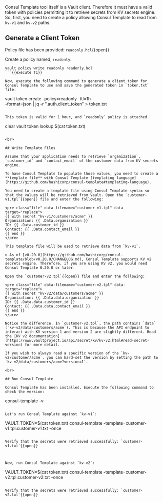 Consul Template tool itself is a Vault client. Therefore it must have a valid token with policies permitting it to retrieve secrets from KV secrets engine. So, first, you need to create a policy allowing Consul Template to read from `kv-v1` and `kv-v2` paths.


## Generate a Client Token

Policy file has been provided: `readonly.hcl`{{open}}

Create a policy named, `readonly`:

```
vault policy write readonly readonly.hcl
```{{execute T1}}

Now, execute the following command to generate a client token for Consul Template to use and save the generated token in `token.txt` file:

```
vault token create -policy=readonly -ttl=1h \
      -format=json | jq -r ".auth.client_token" > token.txt
```{{execute T1}}

This token is valid for 1 hour, and `readonly` policy is attached.

```
clear
vault token lookup $(cat token.txt)
```{{execute T1}}

<br>

## Write Template Files

Assume that your application needs to retrieve `organization`, `customer_id` and `contact_email` of the customer data from KV secrets engine.

To have Consul Template to populate those values, you need to create a **template file** with Consul Template [templating language](https://github.com/hashicorp/consul-template#templating-language).

You need to create a template file using Consul Template syntax so that the values will be retrieved from Vault. Open the `customer-v1.tpl`{{open}} file and enter the following:

<pre class="file" data-filename="customer-v1.tpl" data-target="replace">
{{ with secret "kv-v1/customers/acme" }}
Organization: {{ .Data.organization }}
ID: {{ .Data.customer_id }}
Contact: {{ .Data.contact_email }}
{{ end }}
</pre>

This template file will be used to retrieve data from `kv-v1`.

> As of [v0.20.0](https://github.com/hashicorp/consul-template/blob/v0.20.0/CHANGELOG.md), Consul Template supports KV v2 secrets engine. Therefore, if you are using KV v2, you would need Consul Template 0.20.0 or later.

Open the `customer-v2.tpl`{{open}} file and enter the following:

<pre class="file" data-filename="customer-v2.tpl" data-target="replace">
{{ with secret "kv-v2/data/customers/acme" }}
Organization: {{ .Data.data.organization }}
ID: {{ .Data.data.customer_id }}
Contact: {{ .Data.data.contact_email }}
{{ end }}
</pre>

Notice the difference. In `customer-v2.tpl`, the path contains `data` (`kv-v2/data/customers/acme`). This is because the API endpoint to interact with KV version 1 and version 2 are slightly different. Read the [KV v2 documentation](https://www.vaultproject.io/api/secret/kv/kv-v2.html#read-secret-version) for more detail.

If you wish to always read a specific version of the `kv-v2/customer/acme`, you can hard-set the version by setting the path to `kv-v2/data/customers/acme?version=1`.

<br>

## Run Consul Template

Consul Template has been installed. Execute the following command to check the version:

```
consul-template -v
```{{execute T1}}

Let's run Consul Template against `kv-v1`:

```
VAULT_TOKEN=$(cat token.txt) consul-template -template=customer-v1.tpl:customer-v1.txt -once
```{{execute T1}}

Verify that the secrets were retrieved successfully: `customer-v1.txt`{{open}}



Now, run Consul Template against `kv-v2`:

```
VAULT_TOKEN=$(cat token.txt) consul-template -template=customer-v2.tpl:customer-v2.txt -once
```{{execute T1}}

Verify that the secrets were retrieved successfully: `customer-v2.txt`{{open}}

